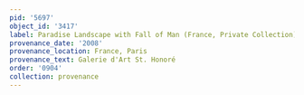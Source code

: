 ```yaml
---
pid: '5697'
object_id: '3417'
label: Paradise Landscape with Fall of Man (France, Private Collection)
provenance_date: '2008'
provenance_location: France, Paris
provenance_text: Galerie d'Art St. Honoré
order: '0904'
collection: provenance
---
```

